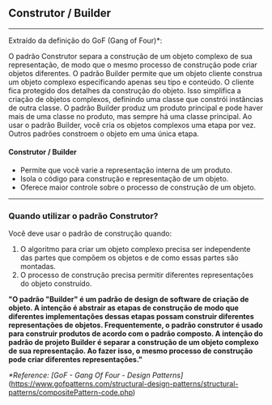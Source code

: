 ## Construtor / Builder

---
Extraído da definição do GoF (Gang of Four)*:

O padrão Construtor separa a construção de um objeto complexo de sua representação, de modo que o mesmo processo de construção 
pode criar objetos diferentes. O padrão Builder permite que um objeto cliente construa um objeto complexo especificando 
apenas seu tipo e conteúdo. O cliente fica protegido dos detalhes da construção do objeto. Isso simplifica a criação de 
objetos complexos, definindo uma classe que constrói instâncias de outra classe. O padrão Builder produz um produto principal
e pode haver mais de uma classe no produto, mas sempre há uma classe principal. Ao usar o padrão Builder, você cria os 
objetos complexos uma etapa por vez. Outros padrões constroem o objeto em uma única etapa.


#### Construtor / Builder
- Permite que você varie a representação interna de um produto.
- Isola o código para construção e representação de um objeto.
- Oferece maior controle sobre o processo de construção de um objeto.
---

### Quando utilizar o padrão Construtor?

Você deve usar o padrão de construção quando:
1. O algoritmo para criar um objeto complexo precisa ser independente das partes que compõem os objetos e de como essas partes são montadas.
2. O processo de construção precisa permitir diferentes representações do objeto construído.

**"O padrão "Builder" é um padrão de design de software de criação de objeto. A intenção é abstrair as etapas de construção
de modo que diferentes implementações dessas etapas possam construir diferentes representações de objetos. Frequentemente,
o padrão construtor é usado para construir produtos de acordo com o padrão composto.
A intenção do padrão de projeto Builder é separar a construção de um objeto complexo de sua representação. Ao fazer isso,
o mesmo processo de construção pode criar diferentes representações."**

_*Reference: [GoF - Gang Of Four - Design Patterns]_(https://www.gofpatterns.com/structural-design-patterns/structural-patterns/compositePattern-code.php)